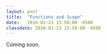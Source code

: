 ```yaml
---
layout: post
title:  "Functions and Scope"
date:   2016-02-23 15:50:00 -0500
classdate: 2016-02-23 15:50:00 -0500
---
```

Coming soon.

